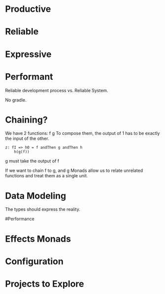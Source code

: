 
# Productive
# Reliable
# Expressive
# Performant
Reliable development process vs. Reliable System.

No gradle.
 
# Chaining?
We have 2 functions: f g
To compose them, the output of 1 has to be exactly the input of the other.

    z: fI => hO = f andThen g andThen h
        h(g(f))

g must take the output of f

If we want to chain f to g, and g 
Monads allow us to relate unrelated functions and treat them as a single unit.

# Data Modeling
The types should express the reality.

#Performance

# Effects Monads

# Configuration

# Projects to Explore